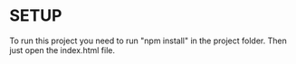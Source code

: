 # SETUP
To run this project you need to run "npm install" in the project folder. Then just open the index.html file.